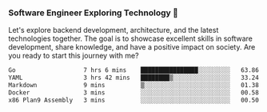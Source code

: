 ### Software Engineer Exploring Technology 🚀 

Let's explore backend development, architecture, and the latest technologies together. The goal is to showcase excellent skills in software development, share knowledge, and have a positive impact on society. Are you ready to start this journey with me?

<!--START_SECTION:waka-->

```txt
Go                   7 hrs 6 mins    ████████████████░░░░░░░░░   63.86 %
YAML                 3 hrs 42 mins   ████████▒░░░░░░░░░░░░░░░░   33.24 %
Markdown             9 mins          ▒░░░░░░░░░░░░░░░░░░░░░░░░   01.38 %
Docker               3 mins          ░░░░░░░░░░░░░░░░░░░░░░░░░   00.58 %
x86 Plan9 Assembly   3 mins          ░░░░░░░░░░░░░░░░░░░░░░░░░   00.50 %
```

<!--END_SECTION:waka-->
